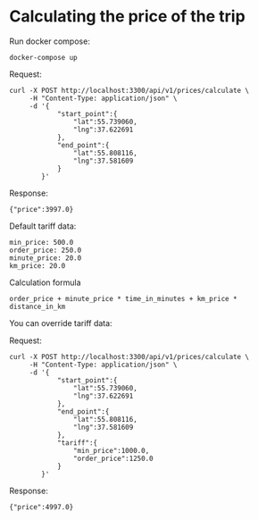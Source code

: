 # Calculating the price of the trip

Run docker compose:
````
docker-compose up
````

Request:
````
curl -X POST http://localhost:3300/api/v1/prices/calculate \
     -H "Content-Type: application/json" \
     -d '{
            "start_point":{
                "lat":55.739060,
                "lng":37.622691
            },
            "end_point":{
                "lat":55.808116,
                "lng":37.581609
            }
        }'
````

Response:
````
{"price":3997.0}
````

Default tariff data:
````
min_price: 500.0
order_price: 250.0
minute_price: 20.0
km_price: 20.0
````

Calculation formula
````
order_price + minute_price * time_in_minutes + km_price * distance_in_km
````

You can override tariff data:

Request:
````
curl -X POST http://localhost:3300/api/v1/prices/calculate \
     -H "Content-Type: application/json" \
     -d '{
            "start_point":{
                "lat":55.739060,
                "lng":37.622691
            },
            "end_point":{
                "lat":55.808116,
                "lng":37.581609
            },
            "tariff":{
                "min_price":1000.0,
                "order_price":1250.0
            }
        }'
````

Response:
````
{"price":4997.0}
````
